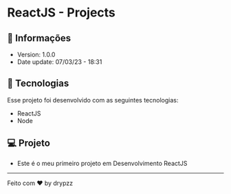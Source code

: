 # ReactJS - Projects

## 📰 Informações

- Version: 1.0.0
- Date update: 07/03/23 - 18:31

## 🚀 Tecnologias

Esse projeto foi desenvolvido com as seguintes tecnologias:

- ReactJS
- Node

## 💻 Projeto

- Este é o meu primeiro projeto em Desenvolvimento ReactJS


---

Feito com ♥ by drypzz
